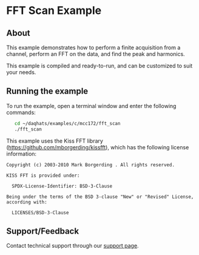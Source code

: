 # FFT Scan Example

## About
This example demonstrates how to perform a finite acquisition from a channel,
perform an FFT on the data, and find the peak and harmonics.

This example is compiled and ready-to-run, and can be customized to suit 
your needs.

## Running the example
To run the example, open a terminal window and enter the following commands:
```sh
   cd ~/daqhats/examples/c/mcc172/fft_scan
   ./fft_scan
```

This example uses the Kiss FFT library (https://github.com/mborgerding/kissfft), 
which has the following license information:
```
Copyright (c) 2003-2010 Mark Borgerding . All rights reserved.

KISS FFT is provided under:

  SPDX-License-Identifier: BSD-3-Clause

Being under the terms of the BSD 3-clause "New" or "Revised" License,
according with:

  LICENSES/BSD-3-Clause
```

## Support/Feedback
Contact technical support through our
[support page](https://www.mccdaq.com/support/support_form.aspx).

